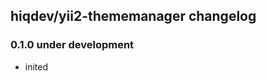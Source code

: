 hiqdev/yii2-thememanager changelog
----------------------------------

### 0.1.0 under development

- inited

